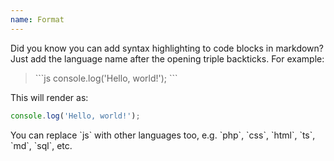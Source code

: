 ```yaml
---
name: Format
---
```


Did you know you can add syntax highlighting to code blocks in markdown? Just add the language name after the opening triple backticks. For example:

> \`\`\`js
> console.log('Hello, world!');
> \`\`\`

This will render as:

```js
console.log('Hello, world!');
```

You can replace \`js\` with other languages too, e.g. \`php\`, \`css\`, \`html\`, \`ts\`, \`md\`, \`sql\`, etc.